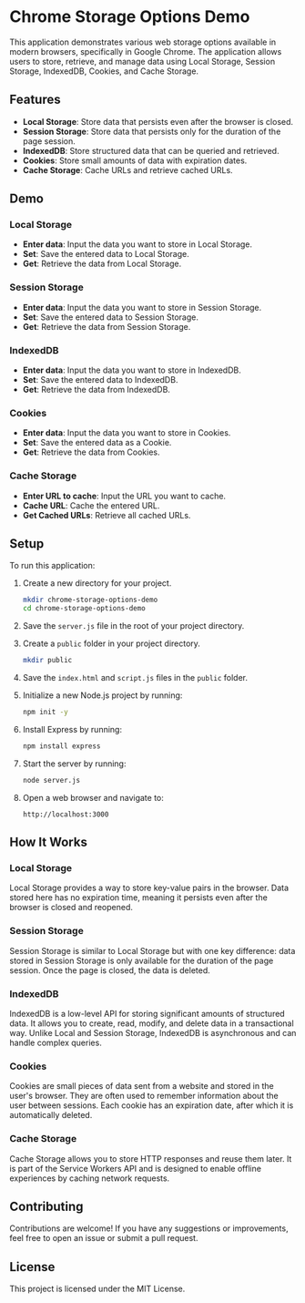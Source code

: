 # Chrome Storage Options Demo

This application demonstrates various web storage options available in modern browsers, specifically in Google Chrome. The application allows users to store, retrieve, and manage data using Local Storage, Session Storage, IndexedDB, Cookies, and Cache Storage.

## Features

- **Local Storage**: Store data that persists even after the browser is closed.
- **Session Storage**: Store data that persists only for the duration of the page session.
- **IndexedDB**: Store structured data that can be queried and retrieved.
- **Cookies**: Store small amounts of data with expiration dates.
- **Cache Storage**: Cache URLs and retrieve cached URLs.

## Demo

### Local Storage
- **Enter data**: Input the data you want to store in Local Storage.
- **Set**: Save the entered data to Local Storage.
- **Get**: Retrieve the data from Local Storage.

### Session Storage
- **Enter data**: Input the data you want to store in Session Storage.
- **Set**: Save the entered data to Session Storage.
- **Get**: Retrieve the data from Session Storage.

### IndexedDB
- **Enter data**: Input the data you want to store in IndexedDB.
- **Set**: Save the entered data to IndexedDB.
- **Get**: Retrieve the data from IndexedDB.

### Cookies
- **Enter data**: Input the data you want to store in Cookies.
- **Set**: Save the entered data as a Cookie.
- **Get**: Retrieve the data from Cookies.

### Cache Storage
- **Enter URL to cache**: Input the URL you want to cache.
- **Cache URL**: Cache the entered URL.
- **Get Cached URLs**: Retrieve all cached URLs.

## Setup

To run this application:

1. Create a new directory for your project.
    ```bash
    mkdir chrome-storage-options-demo
    cd chrome-storage-options-demo
    ```

2. Save the `server.js` file in the root of your project directory.

3. Create a `public` folder in your project directory.
    ```bash
    mkdir public
    ```

4. Save the `index.html` and `script.js` files in the `public` folder.

5. Initialize a new Node.js project by running:
    ```bash
    npm init -y
    ```

6. Install Express by running:
    ```bash
    npm install express
    ```

7. Start the server by running:
    ```bash
    node server.js
    ```

8. Open a web browser and navigate to:
    ```
    http://localhost:3000
    ```

## How It Works

### Local Storage

Local Storage provides a way to store key-value pairs in the browser. Data stored here has no expiration time, meaning it persists even after the browser is closed and reopened.

### Session Storage

Session Storage is similar to Local Storage but with one key difference: data stored in Session Storage is only available for the duration of the page session. Once the page is closed, the data is deleted.

### IndexedDB

IndexedDB is a low-level API for storing significant amounts of structured data. It allows you to create, read, modify, and delete data in a transactional way. Unlike Local and Session Storage, IndexedDB is asynchronous and can handle complex queries.

### Cookies

Cookies are small pieces of data sent from a website and stored in the user's browser. They are often used to remember information about the user between sessions. Each cookie has an expiration date, after which it is automatically deleted.

### Cache Storage

Cache Storage allows you to store HTTP responses and reuse them later. It is part of the Service Workers API and is designed to enable offline experiences by caching network requests.

## Contributing

Contributions are welcome! If you have any suggestions or improvements, feel free to open an issue or submit a pull request.

## License

This project is licensed under the MIT License.
